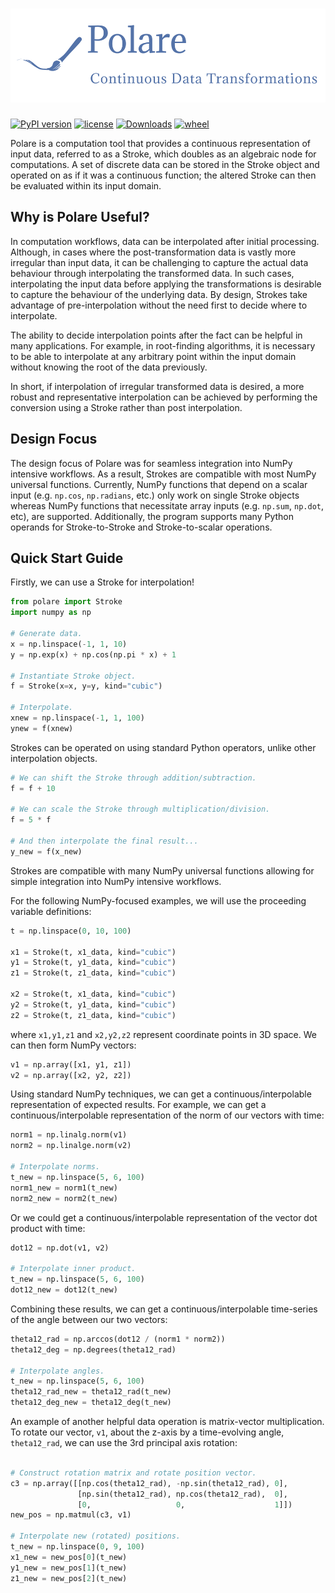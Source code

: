 # <img src="/branding/logo/transparent_background_blue.png" height="150"></a>

[![PyPI version](https://badge.fury.io/py/polare.svg)](https://badge.fury.io/py/polare.svg) [![license](https://img.shields.io/github/license/JaiWillems/polare)](https://img.shields.io/github/license/JaiWillems/polare) [![Downloads](https://static.pepy.tech/personalized-badge/polare?period=total&units=international_system&left_color=grey&right_color=brightgreen&left_text=downloads)](https://pepy.tech/project/polare) [![wheel](https://img.shields.io/pypi/wheel/polare)](https://img.shields.io/pypi/wheel/polare)

Polare is a computation tool that provides a continuous representation of input data, referred to as a Stroke, which doubles as an algebraic node for computations. A set of discrete data can be stored in the Stroke object and operated on as if it was a continuous function; the altered Stroke can then be evaluated within its input domain.

## Why is Polare Useful?

In computation workflows, data can be interpolated after initial processing. Although, in cases where the post-transformation data is vastly more irregular than input data, it can be challenging to capture the actual data behaviour through interpolating the transformed data. In such cases, interpolating the input data before applying the transformations is desirable to capture the behaviour of the underlying data. By design, Strokes take advantage of pre-interpolation without the need first to decide where to interpolate.

The ability to decide interpolation points after the fact can be helpful in many applications. For example, in root-finding algorithms, it is necessary to be able to interpolate at any arbitrary point within the input domain without knowing the root of the data previously. 

In short, if interpolation of irregular transformed data is desired, a more robust and representative interpolation can be achieved by performing the conversion using a Stroke rather than post interpolation.

## Design Focus

The design focus of Polare was for seamless integration into NumPy intensive workflows. As a result, Strokes are compatible with most NumPy universal functions. Currently, NumPy functions that depend on a scalar input (e.g. `np.cos`, `np.radians`, etc.) only work on single Stroke objects whereas NumPy functions that necessitate array inputs (e.g. `np.sum`, `np.dot`, etc), are supported. Additionally, the program supports many Python operands for Stroke-to-Stroke and Stroke-to-scalar operations.


## Quick Start Guide

Firstly, we can use a Stroke for interpolation!

```python
from polare import Stroke
import numpy as np

# Generate data.
x = np.linspace(-1, 1, 10)
y = np.exp(x) + np.cos(np.pi * x) + 1

# Instantiate Stroke object.
f = Stroke(x=x, y=y, kind="cubic")

# Interpolate.
xnew = np.linspace(-1, 1, 100)
ynew = f(xnew)
```

Strokes can be operated on using standard Python operators, unlike other interpolation objects.

```python
# We can shift the Stroke through addition/subtraction.
f = f + 10

# We can scale the Stroke through multiplication/division.
f = 5 * f

# And then interpolate the final result...
y_new = f(x_new)
```

Strokes are compatible with many NumPy universal functions allowing for simple integration into NumPy intensive workflows.

For the following NumPy-focused examples, we will use the proceeding variable definitions:

```python
t = np.linspace(0, 10, 100)

x1 = Stroke(t, x1_data, kind="cubic")
y1 = Stroke(t, y1_data, kind="cubic")
z1 = Stroke(t, z1_data, kind="cubic")

x2 = Stroke(t, x1_data, kind="cubic")
y2 = Stroke(t, y1_data, kind="cubic")
z2 = Stroke(t, z1_data, kind="cubic")
```

where `x1,y1,z1` and `x2,y2,z2` represent coordinate points in 3D space. We can then form NumPy vectors:

```python
v1 = np.array([x1, y1, z1])
v2 = np.array([x2, y2, z2])
```

Using standard NumPy techniques, we can get a continuous/interpolable representation of expected results. For example, we can get a continuous/interpolable representation of the norm of our vectors with time:

```python
norm1 = np.linalg.norm(v1)
norm2 = np.linalge.norm(v2)

# Interpolate norms.
t_new = np.linspace(5, 6, 100)
norm1_new = norm1(t_new)
norm2_new = norm2(t_new)
```

Or we could get a continuous/interpolable representation of the vector dot product with time:

```python
dot12 = np.dot(v1, v2)

# Interpolate inner product.
t_new = np.linspace(5, 6, 100)
dot12_new = dot12(t_new)
```

Combining these results, we can get a continuous/interpolable time-series of the angle between our two vectors:

```python
theta12_rad = np.arccos(dot12 / (norm1 * norm2))
theta12_deg = np.degrees(theta12_rad)

# Interpolate angles.
t_new = np.linspace(5, 6, 100)
theta12_rad_new = theta12_rad(t_new)
theta12_deg_new = theta12_deg(t_new)
```

An example of another helpful data operation is matrix-vector multiplication. To rotate our vector, `v1`, about the z-axis by a time-evolving angle, `theta12_rad`, we can use the 3rd principal axis rotation:

```python

# Construct rotation matrix and rotate position vector.
c3 = np.array([[np.cos(theta12_rad), -np.sin(theta12_rad), 0],
               [np.sin(theta12_rad), np.cos(theta12_rad),  0],
               [0,                   0,                    1]])
new_pos = np.matmul(c3, v1)

# Interpolate new (rotated) positions.
t_new = np.linspace(0, 9, 100)
x1_new = new_pos[0](t_new)
y1_new = new_pos[1](t_new)
z1_new = new_pos[2](t_new)
```

